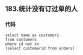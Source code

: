 ## 183.统计没有订过单的人
### 代码
    select name as customers
    from customers
    where id not in
    (select customerid from orders)